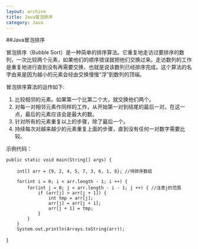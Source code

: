 ```yaml
---
layout: archive
title: Java冒泡排序
category: Java
---
```


##Java冒泡排序

冒泡排序（Bubble Sort）是一种简单的排序算法。它重复地走访过要排序的数列，一次比较两个元素，如果他们的顺序错误就把他们交换过来。走访数列的工作是重复地进行直到没有再需要交换，也就是说该数列已经排序完成。这个算法的名字由来是因为越小的元素会经由交换慢慢“浮”到数列的顶端。

冒泡排序算法的运作如下:

1. 比较相邻的元素。如果第一个比第二个大，就交换他们两个。
2. 对每一对相邻元素作同样的工作，从开始第一对到结尾的最后一对。在这一点，最后的元素应该会是最大的数。
3. 针对所有的元素重复以上的步骤，除了最后一个。
4. 持续每次对越来越少的元素重复上面的步骤，直到没有任何一对数字需要比较。

示例代码：

	public static void main(String[] args) {

		int[] arr = {9, 2, 4, 5, 7, 3, 6, 1, 8}; //待排序数组

		for(int i = 0; i < arr.length - 1; i ++) {
			for(int j = 0; j < arr.length - i - 1; j ++) { //注意j的范围
				if (arr[j] > arr[j + 1]) {
					int tmp = arr[j];
					arr[j] = arr[j + 1];
					arr[j + 1] = tmp;
				}
			}
		}
		System.out.println(Arrays.toString(arr));
}